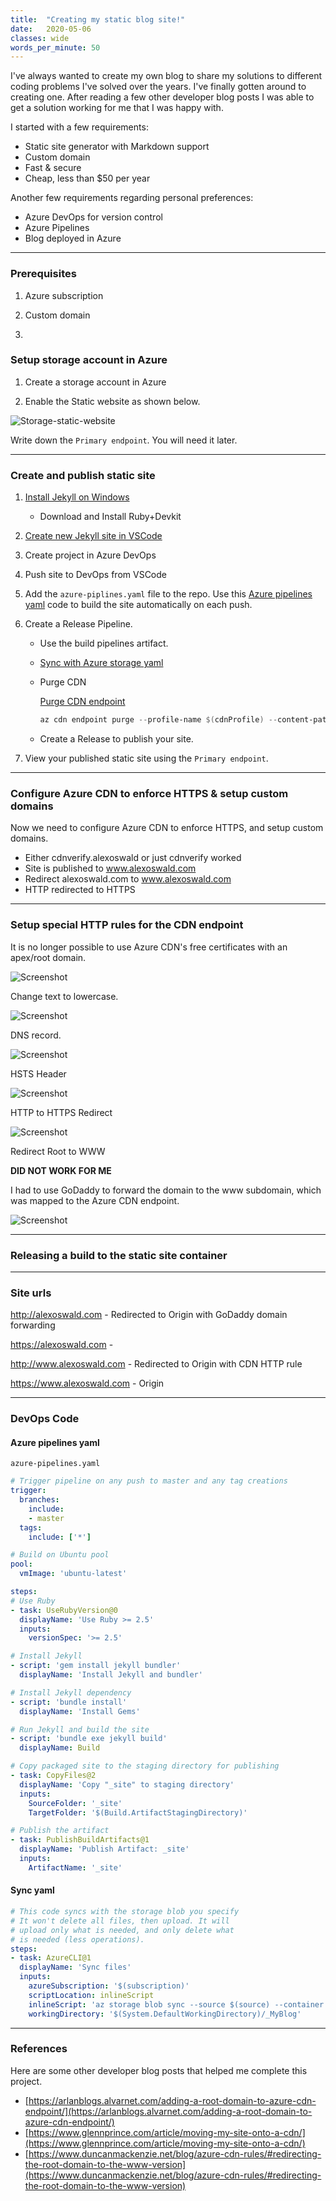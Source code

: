 ```yaml
---
title:  "Creating my static blog site!"
date:   2020-05-06
classes: wide
words_per_minute: 50
---
```


I've always wanted to create my own blog to share my solutions to different coding problems I've solved over the years. I've finally gotten around to creating one.
After reading a few other developer blog posts I was able to get a solution working for me that I was happy with.

I started with a few requirements:

- Static site generator with Markdown support
- Custom domain
- Fast & secure
- Cheap, less than $50 per year

Another few requirements regarding personal preferences:

- Azure DevOps for version control
- Azure Pipelines
- Blog deployed in Azure



---

### Prerequisites

1. Azure subscription

2. Custom domain

3. 

### Setup storage account in Azure

1. Create a storage account in Azure

2. Enable the Static website as shown below.

![Storage-static-website](/assets/storage-static-website.png)

Write down the `Primary endpoint`. You will need it later.

---

### Create and publish static site

1. [Install Jekyll on Windows](https://jekyllrb.com/docs/installation/windows/)

    - Download and Install Ruby+Devkit

2. [Create new Jekyll site in VSCode](https://jekyllrb.com/docs/)

3. Create project in Azure DevOps

4. Push site to DevOps from VSCode

5. Add the `azure-piplines.yaml` file to the repo. Use this [Azure pipelines yaml](#azure-pipelines-yaml) code to build the site automatically on each push.

6. Create a Release Pipeline.

    - Use the build pipelines artifact.

    - [Sync with Azure storage yaml](#sync-yaml)

    - Purge CDN

      [Purge CDN endpoint](https://docs.microsoft.com/en-us/cli/azure/cdn/endpoint?view=azure-cli-latest#az-cdn-endpoint-purge)

      ```powershell
      az cdn endpoint purge --profile-name $(cdnProfile) --content-paths '/*' --name $(endpointName) --resource-group $(resourceGroup)
      ```

    - Create a Release to publish your site.

7. View your published static site using the `Primary endpoint`.

---

### Configure Azure CDN to enforce HTTPS & setup custom domains

Now we need to configure Azure CDN to enforce HTTPS, and setup custom domains.

- Either cdnverify.alexoswald or just cdnverify worked
- Site is published to www.alexoswald.com
- Redirect alexoswald.com to www.alexoswald.com
- HTTP redirected to HTTPS

---

### Setup special HTTP rules for the CDN endpoint

It is no longer possible to use Azure CDN's free certificates with an apex/root domain.

![Screenshot](/assets/cdn-fail-adding-https-to-root.png)

Change text to lowercase.

![Screenshot](/assets/change-to-lowercase.PNG)

DNS record.

![Screenshot](/assets/dns-record-cdnverify.PNG)

HSTS Header

![Screenshot](/assets/hsts-header.PNG)

HTTP to HTTPS Redirect

![Screenshot](/assets/http-to-https-redirect.PNG)

Redirect Root to WWW

**DID NOT WORK FOR ME**

I had to use GoDaddy to forward the domain to the www subdomain, which was mapped to the Azure CDN endpoint.

![Screenshot](/assets/redirect-root-to-www.PNG)

---

### Releasing a build to the static site container



---

### Site urls

http://alexoswald.com - Redirected to Origin with GoDaddy domain forwarding

https://alexoswald.com - 

http://www.alexoswald.com - Redirected to Origin with CDN HTTP rule

https://www.alexoswald.com - Origin

---

### DevOps Code

#### Azure pipelines yaml

`azure-pipelines.yaml`

```yaml
# Trigger pipeline on any push to master and any tag creations
trigger:
  branches:
    include:
    - master
  tags:
    include: ['*']

# Build on Ubuntu pool
pool:
  vmImage: 'ubuntu-latest'

steps:
# Use Ruby
- task: UseRubyVersion@0
  displayName: 'Use Ruby >= 2.5'
  inputs:
    versionSpec: '>= 2.5'

# Install Jekyll
- script: 'gem install jekyll bundler'
  displayName: 'Install Jekyll and bundler'

# Install Jekyll dependency
- script: 'bundle install'
  displayName: 'Install Gems'

# Run Jekyll and build the site
- script: 'bundle exe jekyll build'
  displayName: Build

# Copy packaged site to the staging directory for publishing
- task: CopyFiles@2
  displayName: 'Copy "_site" to staging directory'
  inputs:
    SourceFolder: '_site'
    TargetFolder: '$(Build.ArtifactStagingDirectory)'

# Publish the artifact
- task: PublishBuildArtifacts@1
  displayName: 'Publish Artifact: _site'
  inputs:
    ArtifactName: '_site'
```

#### Sync yaml

```yaml
# This code syncs with the storage blob you specify
# It won't delete all files, then upload. It will 
# upload only what is needed, and only delete what
# is needed (less operations).
steps:
- task: AzureCLI@1
  displayName: 'Sync files'
  inputs:
    azureSubscription: '$(subscription)'
    scriptLocation: inlineScript
    inlineScript: 'az storage blob sync --source $(source) --container $(containerName) --account-name $(storageAccount) --auth-mode key --account-key $(key)'
    workingDirectory: '$(System.DefaultWorkingDirectory)/_MyBlog'
```

---

### References

Here are some other developer blog posts that helped me complete this project.

- [https://arlanblogs.alvarnet.com/adding-a-root-domain-to-azure-cdn-endpoint/](https://arlanblogs.alvarnet.com/adding-a-root-domain-to-azure-cdn-endpoint/)
- [https://www.glennprince.com/article/moving-my-site-onto-a-cdn/](https://www.glennprince.com/article/moving-my-site-onto-a-cdn/)
- [https://www.duncanmackenzie.net/blog/azure-cdn-rules/#redirecting-the-root-domain-to-the-www-version](https://www.duncanmackenzie.net/blog/azure-cdn-rules/#redirecting-the-root-domain-to-the-www-version)